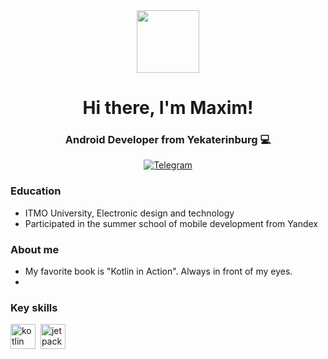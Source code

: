 <div id="header" align="center">
  <img src="https://media.giphy.com/media/v1.Y2lkPTc5MGI3NjExZzJuM3Z0NDV3bjY5bHNhd2dsZ2xhNGhpY20xdzB4MGlleGJrdjhobSZlcD12MV9pbnRlcm5hbF9naWZfYnlfaWQmY3Q9Zw/llarwdtFqG63IlqUR1/giphy.gif" width="100"/>
</div>

<div id="header" align="center">
    <h1>Hi there, I'm  Maxim! </h1>
    <h3>Android Developer from Yekaterinburg 💻</h3>
</div>

<div id="socials" align="center">
  <a href="https://t.me/maxpescherov">
    <img src="https://img.shields.io/badge/Telegram-blue?style=for-the-badge&logo=telegram&logoColor=white" alt="Telegram"/>
  </a>
</div>

### Education
- ITMO University, Electronic design and technology
- Participated in the summer school of mobile development from Yandex

### About me
- My favorite book is "Kotlin in Action". Always in front of my eyes.
- 

### Key skills

 <img src="https://cdn.jsdelivr.net/gh/devicons/devicon@latest/icons/kotlin/kotlin-original.svg" title="kotlin" width="40" height="40" />&nbsp;
 <img src="https://cdn.jsdelivr.net/gh/devicons/devicon@latest/icons/jetpackcompose/jetpackcompose-original.svg" title="jetpack" width="40" height="40" />&nbsp;

<!--
- 🔭 I’m currently working on ...
- 🌱 I’m currently learning ...
- 👯 I’m looking to collaborate on ...
- 🤔 I’m looking for help with ...
- 💬 Ask me about ...
- 📫 How to reach me: ...
- 😄 Pronouns: ...
- ⚡ Fun fact: ...
-->
